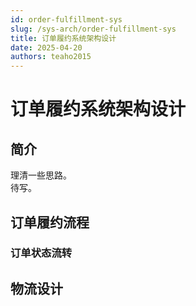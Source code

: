 ```yaml
---
id: order-fulfillment-sys
slug: /sys-arch/order-fulfillment-sys
title: 订单履约系统架构设计
date: 2025-04-20
authors: teaho2015
---
```


# 订单履约系统架构设计

## 简介

理清一些思路。  
待写。



## 订单履约流程



### 订单状态流转


## 物流设计
